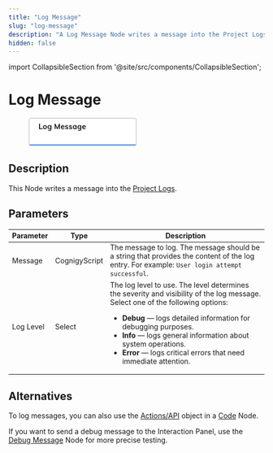 ```yaml
---
title: "Log Message" 
slug: "log-message" 
description: "A Log Message Node writes a message into the Project Logs."
hidden: false 
---
```

import CollapsibleSection from '@site/src/components/CollapsibleSection';


# Log Message

<figure>
  <img class="image-center" src="../../../../../static/img/_assets/ai/build/node-reference/other/log-message.png" width="50%" />
</figure>

## Description

This Node writes a message into the [Project Logs](../../../test/logs.md).

## Parameters

| Parameter | Type          | Description                                                                                                                                                                                                                                                                                                                                                 |
|-----------|---------------|-------------------------------------------------------------------------------------------------------------------------------------------------------------------------------------------------------------------------------------------------------------------------------------------------------------------------------------------------------------|
| Message   | CognigyScript | The message to log. The message should be a string that provides the content of the log entry. For example: `User login attempt successful`.                                                                                                                                                                                                                |
| Log Level | Select        | The log level to use. The level determines the severity and visibility of the log message. Select one of the following options:<ul><li>**Debug** — logs detailed information for debugging purposes.</li><li>**Info** — logs general information about system operations.</li><li>**Error** — logs critical errors that need immediate attention.</li></ul> |

## Alternatives

To log messages, you can also use the [Actions/API](../basic/code/actions.md) object in a [Code](../basic/code/overview.md) Node.

If you want to send a debug message to the Interaction Panel, use the [Debug Message](../basic/debug-message.md) Node for more precise testing.
